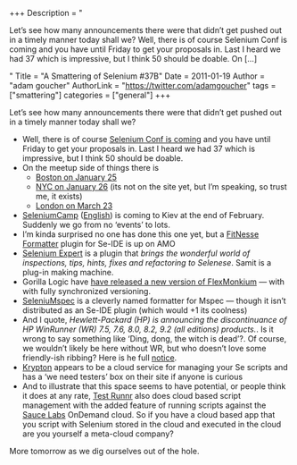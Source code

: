 +++
Description = "<p>Let’s see how many announcements there were that didn’t get pushed out in a timely manner today shall we? Well, there is of course Selenium Conf is coming and you have until Friday to get your proposals in. Last I heard we had 37 which is impressive, but I think 50 should be doable. On […]</p>"
Title = "A Smattering of Selenium #37B"
Date = 2011-01-19
Author = "adam goucher"
AuthorLink = "https://twitter.com/adamgoucher"
tags = ["smattering"]
categories = ["general"]
+++
<p>Let&#8217;s see how many announcements there were that didn&#8217;t get pushed out in a timely manner today shall we?</p>
<ul>
<li>Well, there is of course <a href="https://seleniumhq.wordpress.com/2011/01/17/selenium-conf-is-coming-get-your-proposals-in/">Selenium Conf is coming</a> and you have until Friday to get your proposals in. Last I heard we had 37 which is impressive, but I think 50 should be doable.</li>
<li>On the meetup side of things there is
<ul>
<li><a href="http://www.meetup.com/Greater-Boston-Selenium-Users-Group/calendar/15997626/">Boston on January 25</a></li>
<li><a href="http://www.meetup.com/NYCSelenium/">NYC on January 26</a> (its not on the site yet, but I&#8217;m speaking, so trust me, it exists)</li>
<li><a href="http://www.meetup.com/seleniumlondon/calendar/16079171/">London on March 23</a></li>
</ul>
</li>
<li><a href="http://seleniumcamp.com/">SeleniumCamp</a> (<a href="http://translate.google.ca/translate?u=http%3A%2F%2Fseleniumcamp.com%2F&amp;sl=ru&amp;tl=en&amp;hl=&amp;ie=UTF-8">English</a>) is coming to Kiev at the end of February. Suddenly we go from no &#8216;events&#8217; to lots.</li>
<li>I&#8217;m kinda surprised no one has done this one yet, but a <a href="https://addons.mozilla.org/en-US/firefox/addon/selenium-ide-fitnesse-formatte/">FitNesse Formatter</a> plugin for Se-IDE is up on AMO</li>
<li><a href="http://blog.reallysimplethoughts.com/2010/12/28/the-selenium-expert-is-here/">Selenium Expert</a> is a plugin that <i>brings the wonderful world of inspections, tips, hints, fixes and refactoring to Selenese</i>. Samit is a plug-in making machine.</li>
<li>Gorilla Logic have <a href="http://blog.gorillalogic.com/2010/12/16/flexmonkium-4-1-4-released/">have released a new version of FlexMonkium</a> &#8212; with with fully synchronized versioning.</li>
<li><a href="http://seleniumspec.codeplex.com/">SeleniuMspec</a> is a cleverly named formatter for Mspec &#8212; though it isn&#8217;t distributed as an Se-IDE plugin (which would +1 its coolness)</li>
<li>And I quote, <i>Hewlett-Packard (HP) is announcing the discontinuance of HP WinRunner (WR) 7.5, 7.6, 8.0, 8.2, 9.2 (all editions) products.</i>. Is it wrong to say something like &#8216;Ding, dong, the witch is dead&#8217;?. Of course, we wouldn&#8217;t likely be here without WR, but who doesn&#8217;t love some friendly-ish ribbing? Here is he full <a href="http://support.openview.hp.com/encore/wr.jsp">notice</a>.</li>
<li><a href="http://www.getkrypton.com/">Krypton</a> appears to be a cloud service for managing your Se scripts and has a &#8216;we need testers&#8217; box on their site if anyone is curious</li>
<li>And to illustrate that this space seems to have potential, or people think it does at any rate, <a href="http://www.testrunnr.com/">Test Runnr</a> also does cloud based script management with the added feature of running scripts against the <a href="http://saucelabs.com">Sauce Labs</a> OnDemand cloud. So if you have a cloud based app that you script with Selenium stored in the cloud and executed in the cloud are you yourself a meta-cloud company?</li>
</ul>
<p>More tomorrow as we dig ourselves out of the hole.</p>

